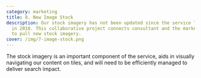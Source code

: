 ```yaml
---
category: marketing
title: 8. New Image Stock
description: Our stock imagery has not been updated since the service launched
  in 2018. This collaborative project connects consultant and the marketing team
  to pull new stock imagery.
cover: /img/7-image-stock.png
---
```

The stock imagery is an important component of the service, aids in visually navigating our content on tiles, and will need to be efficiently managed to deliver search impact.